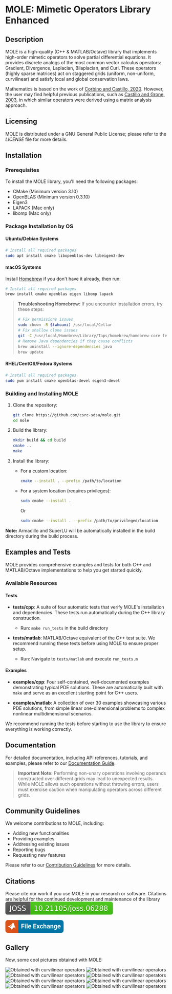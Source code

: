 # MOLE: Mimetic Operators Library Enhanced

## Description

MOLE is a high-quality (C++ & MATLAB/Octave) library that implements 
high-order mimetic operators to solve partial differential equations. 
It provides discrete analogs of the most common vector calculus operators: 
Gradient, Divergence, Laplacian, Bilaplacian, and Curl. These operators (highly sparse matrices) act 
on staggered grids (uniform, non-uniform, curvilinear) and satisfy local and 
global conservation laws.

Mathematics is based on the work of [Corbino and Castillo, 2020](https://doi.org/10.1016/j.cam.2019.06.042). 
However, the user may find helpful previous publications, such as [Castillo and Grone, 2003](https://doi.org/10.1137/S0895479801398025),
in which similar operators were derived using a matrix analysis approach.


## Licensing

MOLE is distributed under a GNU General Public License; please refer to the _LICENSE_ 
file for more details.


## Installation

### Prerequisites

To install the MOLE library, you'll need the following packages:

- CMake (Minimum version 3.10)
- OpenBLAS (Minimum version 0.3.10)
- Eigen3
- LAPACK (Mac only)
- libomp (Mac only)

### Package Installation by OS

#### Ubuntu/Debian Systems

```bash
# Install all required packages
sudo apt install cmake libopenblas-dev libeigen3-dev
```

#### macOS Systems

Install [Homebrew](https://brew.sh/) if you don't have it already, then run:

```bash
# Install all required packages
brew install cmake openblas eigen libomp lapack
```

> **Troubleshooting Homebrew:** If you encounter installation errors, try these steps:
> ```bash
> # Fix permissions issues
> sudo chown -R $(whoami) /usr/local/Cellar
> # Fix shallow clone issues
> git -C /usr/local/Homebrew/Library/Taps/homebrew/homebrew-core fetch --unshallow
> # Remove Java dependencies if they cause conflicts
> brew uninstall --ignore-dependencies java
> brew update
> ```

#### RHEL/CentOS/Fedora Systems

```bash
# Install all required packages
sudo yum install cmake openblas-devel eigen3-devel
```

### Building and Installing MOLE

1. Clone the repository:
   ```bash
   git clone https://github.com/csrc-sdsu/mole.git  
   cd mole  
   ```

2. Build the library:
   ```bash
   mkdir build && cd build  
   cmake ..
   make
   ```

3. Install the library:
   - For a custom location:
     ```bash
     cmake --install . --prefix /path/to/location
     ```
   - For a system location (requires privileges):
     ```bash
     sudo cmake --install .
     ```
     Or
     ```bash
     sudo cmake --install . --prefix /path/to/privileged/location
     ```

**Note:** Armadillo and SuperLU will be automatically installed in the build directory during the build process.


## Examples and Tests

MOLE provides comprehensive examples and tests for both C++ and MATLAB/Octave implementations to help you get started quickly.

### Available Resources

#### Tests
- **tests/cpp**:
  A suite of four automatic tests that verify MOLE's installation and dependencies. These tests run automatically during the C++ library construction.
  - Run: `make run_tests` in the build directory

- **tests/matlab**:
  MATLAB/Octave equivalent of the C++ test suite. We recommend running these tests before using MOLE to ensure proper setup.
  - Run: Navigate to `tests/matlab` and execute `run_tests.m`

#### Examples
- **examples/cpp**:
  Four self-contained, well-documented examples demonstrating typical PDE solutions. These are automatically built with `make` and serve as an excellent starting point for C++ users.

- **examples/matlab**:
  A collection of over 30 examples showcasing various PDE solutions, from simple linear one-dimensional problems to complex nonlinear multidimensional scenarios.

We recommend running the tests before starting to use the library to ensure everything is working correctly.

## Documentation

For detailed documentation, including API references, tutorials, and examples, please refer to our [Documentation Guide](https://csrc-sdsu.github.io/mole/build/html/).

> **Important Note:** Performing non-unary operations involving operands constructed over different grids may lead to unexpected results. While MOLE allows such operations without throwing errors, users must exercise caution when manipulating operators across different grids.

## Community Guidelines

We welcome contributions to MOLE, including:
- Adding new functionalities
- Providing examples
- Addressing existing issues
- Reporting bugs
- Requesting new features

Please refer to our [Contribution Guidelines](https://github.com/csrc-sdsu/mole/blob/master/CONTRIBUTING.md) for more details.


## Citations

Please cite our work if you use MOLE in your research or software. 
Citations are helpful for the continued development and maintenance of 
the library [![DOI](doc/assets/img/joss-status.svg)](https://doi.org/10.21105/joss.06288)

[![View mole on File Exchange](doc/assets/img/matlab-file-exchange.svg)](https://www.mathworks.com/matlabcentral/fileexchange/124870-mole)

## Gallery

Now, some cool pictures obtained with MOLE:

![Obtained with curvilinear operators](doc/assets/img/4thOrder.png)
![Obtained with curvilinear operators](doc/assets/img/4thOrder2.png)
![Obtained with curvilinear operators](doc/assets/img/4thOrder3.png)
![Obtained with curvilinear operators](doc/assets/img/grid2.png)
![Obtained with curvilinear operators](doc/assets/img/grid.png)
![Obtained with curvilinear operators](doc/assets/img/WavyGrid.png)
![Obtained with curvilinear operators](doc/assets/img/wave2D.png)
![Obtained with curvilinear operators](doc/assets/img/burgers.png)